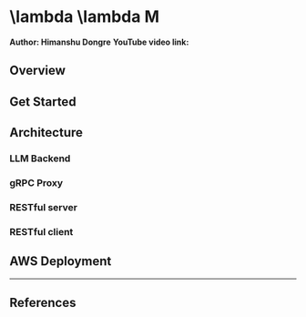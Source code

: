 # \lambda \lambda M

**Author: Himanshu Dongre**
**YouTube video link:**

## Overview

## Get Started

## Architecture

### LLM Backend

### gRPC Proxy

### RESTful server

### RESTful client

## AWS Deployment

---

## References
